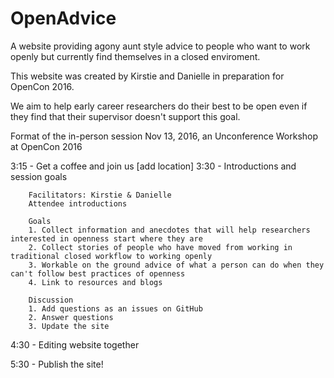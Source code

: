 # OpenAdvice
A website providing agony aunt style advice to people who want to work openly but currently find themselves in a closed enviroment.

This website was created by Kirstie and Danielle in preparation for OpenCon 2016.

We aim to help early career researchers do their best to be open even if they find that their supervisor doesn't support this goal.

Format of the in-person session Nov 13, 2016, an Unconference Workshop at OpenCon 2016

3:15 - Get a coffee and join us [add location]
3:30 - Introductions and session goals

        Facilitators: Kirstie & Danielle
        Attendee introductions
        
        Goals
        1. Collect information and anecdotes that will help researchers interested in openness start where they are
        2. Collect stories of people who have moved from working in traditional closed workflow to working openly
        3. Workable on the ground advice of what a person can do when they can't follow best practices of openness 
        4. Link to resources and blogs
        
        Discussion
        1. Add questions as an issues on GitHub
        2. Answer questions
        3. Update the site
        
        
4:30 - Editing website together

5:30 - Publish the site!
        

